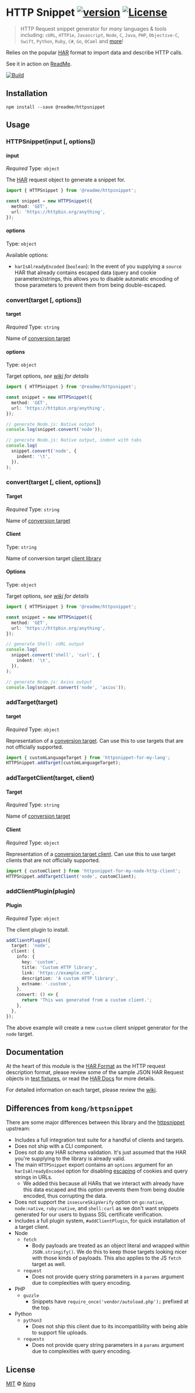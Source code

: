# HTTP Snippet [![version][npm-version]][npm-url] [![License][npm-license]][license-url]

> HTTP Request snippet generator for _many_ languages & tools including: `cURL`, `HTTPie`, `Javascript`, `Node`, `C`, `Java`, `PHP`, `Objective-C`, `Swift`, `Python`, `Ruby`, `C#`, `Go`, `OCaml` and [more](https://github.com/Kong/httpsnippet/wiki/Targets)!

Relies on the popular [HAR](http://www.softwareishard.com/blog/har-12-spec/#request) format to import data and describe HTTP calls.

See it in action on [ReadMe](https://docs.readme.com/reference/getopenroles).

[![Build](https://github.com/readmeio/httpsnippet/workflows/CI/badge.svg)](https://github.com/readmeio/httpsnippet)

## Installation

```shell
npm install --save @readme/httpsnippet
```

## Usage

### HTTPSnippet(input [, options])

#### input

_Required_ Type: `object`

The [HAR](http://www.softwareishard.com/blog/har-12-spec/#request) request object to generate a snippet for.

```ts
import { HTTPSnippet } from '@readme/httpsnippet';

const snippet = new HTTPSnippet({
  method: 'GET',
  url: 'https://httpbin.org/anything',
});
```

#### options

Type: `object`

Available options:

- `harIsAlreadyEncoded` (`boolean`): In the event of you supplying a `source` HAR that already contains escaped data (query and cookie parameters)strings, this allows you to disable automatic encoding of those parameters to prevent them from being double-escaped.

### convert(target [, options])

#### target

_Required_ Type: `string`

Name of [conversion target](https://github.com/Kong/httpsnippet/wiki/Targets)

#### options

Type: `object`

Target options, _see [wiki](https://github.com/Kong/httpsnippet/wiki/Targets) for details_

```ts
import { HTTPSnippet } from '@readme/httpsnippet';

const snippet = new HTTPSnippet({
  method: 'GET',
  url: 'https://httpbin.org/anything',
});

// generate Node.js: Native output
console.log(snippet.convert('node'));

// generate Node.js: Native output, indent with tabs
console.log(
  snippet.convert('node', {
    indent: '\t',
  }),
);
```

### convert(target [, client, options])

#### Target

_Required_ Type: `string`

Name of [conversion target](https://github.com/Kong/httpsnippet/wiki/Targets)

#### Client

Type: `string`

Name of conversion target [client library](https://github.com/Kong/httpsnippet/wiki/Targets)

#### Options

Type: `object`

Target options, _see [wiki](https://github.com/Kong/httpsnippet/wiki/Targets) for details_

```ts
import { HTTPSnippet } from '@readme/httpsnippet';

const snippet = new HTTPSnippet({
  method: 'GET',
  url: 'https://httpbin.org/anything',
});

// generate Shell: cURL output
console.log(
  snippet.convert('shell', 'curl', {
    indent: '\t',
  }),
);

// generate Node.js: Axios output
console.log(snippet.convert('node', 'axios'));
```

### addTarget(target)

#### target

_Required_ Type: `object`

Representation of a [conversion target](https://github.com/Kong/httpsnippet/wiki/Creating-Targets). Can use this to use targets that are not officially supported.

```ts
import { customLanguageTarget } from 'httpsnippet-for-my-lang';
HTTPSnippet.addTarget(customLanguageTarget);
```

### addTargetClient(target, client)

#### Target

_Required_ Type: `string`

Name of [conversion target](https://github.com/Kong/httpsnippet/wiki/Targets)

#### Client

_Required_ Type: `object`

Representation of a [conversion target client](https://github.com/Kong/httpsnippet/wiki/Creating-Targets). Can use this to use target clients that are not officially supported.

```ts
import { customClient } from 'httpsnippet-for-my-node-http-client';
HTTPSnippet.addTargetClient('node', customClient);
```

### addClientPlugin(plugin)

#### Plugin

_Required_ Type: `object`

The client plugin to install.

```ts
addClientPlugin({
  target: 'node',
  client: {
    info: {
      key: 'custom',
      title: 'Custom HTTP library',
      link: 'https://example.com',
      description: 'A custom HTTP library',
      extname: '.custom',
    },
    convert: () => {
      return 'This was generated from a custom client.';
    },
  },
});
```

The above example will create a new `custom` client snippet generator for the `node` target.

## Documentation

At the heart of this module is the [HAR Format](http://www.softwareishard.com/blog/har-12-spec/#request) as the HTTP request description format, please review some of the sample JSON HAR Request objects in [test fixtures](/test/fixtures/requests), or read the [HAR Docs](http://www.softwareishard.com/blog/har-12-spec/#request) for more details.

For detailed information on each target, please review the [wiki](https://github.com/Kong/httpsnippet/wiki).

## Differences from `kong/httpsnippet`

There are some major differences between this library and the [httpsnippet](https://github.com/Kong/httpsnippet) upstream:

- Includes a full integration test suite for a handful of clients and targets.
- Does not ship with a CLI component.
- Does not do any HAR schema validation. It's just assumed that the HAR you're supplying to the library is already valid.
- The main `HTTPSnippet` export contains an `options` argument for an `harIsAlreadyEncoded` option for disabling [escaping](https://developer.mozilla.org/en-US/docs/Web/JavaScript/Reference/Global_Objects/encodeURIComponent) of cookies and query strings in URLs.
  - We added this because all HARs that we interact with already have this data escaped and this option prevents them from being double encoded, thus corrupting the data.
- Does not support the `insecureSkipVerify` option on `go:native`, `node:native`, `ruby:native`, and `shell:curl` as we don't want snippets generated for our users to bypass SSL certificate verification.
- Includes a full plugin system, `#addClientPlugin`, for quick installation of a target client.
- Node
  - `fetch`
    - Body payloads are treated as an object literal and wrapped within `JSON.stringify()`. We do this to keep those targets looking nicer with those kinds of payloads. This also applies to the JS `fetch` target as well.
  - `request`
    - Does not provide query string parameters in a `params` argument due to complexities with query encoding.
- PHP
  - `guzzle`
    - Snippets have `require_once('vendor/autoload.php');` prefixed at the top.
- Python
  - `python3`
    - Does not ship this client due to its incompatibility with being able to support file uploads.
  - `requests`
    - Does not provide query string parameters in a `params` argument due to complexities with query encoding.

## License

[MIT](LICENSE) &copy; [Kong](https://konghq.com)

[license-url]: https://github.com/Kong/httpsnippet/blob/master/LICENSE
[npm-url]: https://www.npmjs.com/package/@readme/httpsnippet
[npm-license]: https://img.shields.io/npm/l/@readme/httpsnippet.svg?style=flat-square
[npm-version]: https://img.shields.io/npm/v/@readme/httpsnippet.svg?style=flat-square
